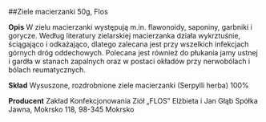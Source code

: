##Ziele macierzanki 50g, Flos

**Opis** W zielu macierzanki występują m.in. flawonoidy, saponiny, garbniki i gorycze. Według literatury zielarskiej macierzanka działa wykrztuśnie, ściągająco i odkażająco, dlatego zalecana jest przy wszelkich infekcjach górnych dróg oddechowych. Polecana jest również do płukania jamy ustnej i gardła w stanach zapalnych oraz w postaci okładów przy nerwobólach i bólach reumatycznych.

**Skład** Wysuszone, rozdrobnione ziele macierzanki (Serpylli herba) 100%

**Producent** Zakład Konfekcjonowania Ziół „FLOS” Elżbieta i Jan Głąb Spółka Jawna, Mokrsko 118, 98-345 Mokrsko